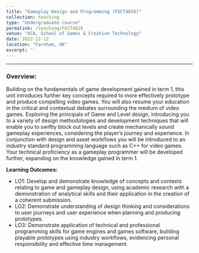 ```yaml
---
title: "Gameplay Design and Programming (FGCT4016)"
collection: teaching
type: "Undergraduate course"
permalink: /teaching/FGCT4016
venue: "UCA, School of Games & Creative Technology"
date: 2022-12-12
location: "Farnham, UK"
excerpt: ''
---
```



---
### Overview:
Building on the fundamentals of game development gained in term 1, this 
unit introduces further key concepts required to more effectively prototype 
and produce compelling video games. You will also resume your 
education in the critical and contextual debates surrounding the medium 
of video games.
Exploring the principals of Game and Level design, introducing you to a 
variety of design methodologies and development techniques that will 
enable you to swiftly block out levels and create mechanically sound 
gameplay experiences, considering the player’s journey and experience.
In conjunction with design and asset workflows you will be introduced to 
an industry standard programming language such as C++ for video 
games. Your technical proficiency as a gameplay programmer will be 
developed further, expanding on the knowledge gained in term 1.

**Learning Outcomes:**
<ul>
 <li>LO1: Develop and demonstrate knowledge of concepts and contexts 
relating to game and gameplay design, using academic research with a 
demonstration of analytical skills and their application in the creation of a 
coherent submission.</li>
 <li>LO2: Demonstrate understanding of design thinking and considerations 
to user journeys and user experience when planning and producing 
prototypes.</li>
 <li>LO3: Demonstrate application of technical and professional programming 
skills for game engines and games software, building playable prototypes 
using industry workflows, evidencing personal responsibility and effective 
time management. </li>
</ul>


